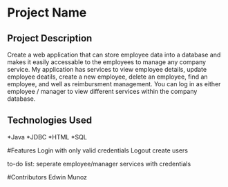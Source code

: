# Project Name

## Project Description

Create a web application that can store employee data into a database and makes it easily accessable to the employees to manage any company service. My application has services to view employee details, update employee deatils, create a new employee, delete an employee, find an employee, and well as reimbursment management. You can log in as either employee / manager to view different services within the company database. 

## Technologies Used
*Java
*JDBC
*HTML
*SQL

#Features
Login with only valid credentials
Logout
create users

to-do list:
seperate employee/manager services with credentials 

#Contributors
Edwin Munoz
